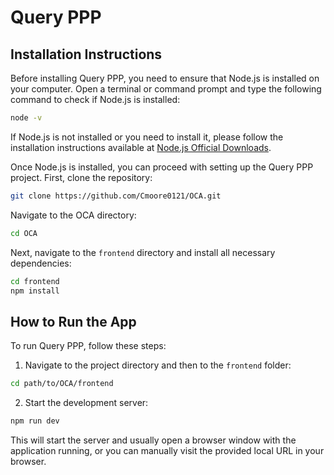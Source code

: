 # Query PPP

## Installation Instructions

Before installing Query PPP, you need to ensure that Node.js is installed on your computer. Open a terminal or command prompt and type the following command to check if Node.js is installed:

```bash
node -v
```

If Node.js is not installed or you need to install it, please follow the installation instructions available at [Node.js Official Downloads](https://nodejs.org/en/download/).

Once Node.js is installed, you can proceed with setting up the Query PPP project. First, clone the repository:

```bash
git clone https://github.com/Cmoore0121/OCA.git
```

Navigate to the OCA directory:

```bash
cd OCA
```

Next, navigate to the `frontend` directory and install all necessary dependencies:

```bash
cd frontend
npm install
```

## How to Run the App

To run Query PPP, follow these steps:

1. Navigate to the project directory and then to the `frontend` folder:

```bash
cd path/to/OCA/frontend
```

2. Start the development server:

```bash
npm run dev
```

This will start the server and usually open a browser window with the application running, or you can manually visit the provided local URL in your browser.


